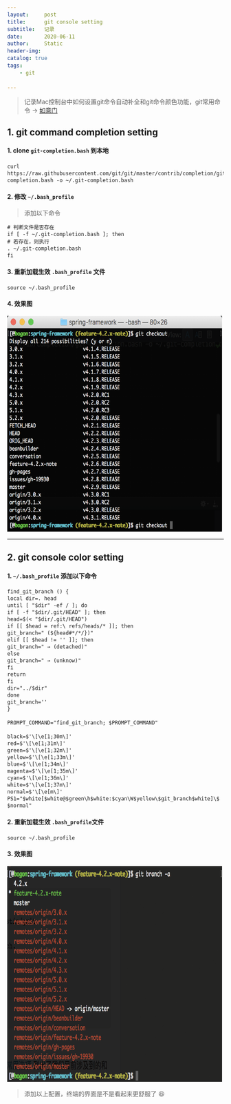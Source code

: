 ```yaml
---
layout:     post
title:      git console setting
subtitle:   记录
date:       2020-06-11
author:     Static
header-img: 
catalog: true
tags:
    - git
    
---
```


> 记录Mac控制台中如何设置git命令自动补全和git命令颜色功能，git常用命令 -> [如意门](http://whvixd.com/2017/08/20/git/)

## 1. git command completion setting

#### 1. clone `git-completion.bash` 到本地

```shell
curl https://raw.githubusercontent.com/git/git/master/contrib/completion/git-completion.bash -o ~/.git-completion.bash 
```

#### 2. 修改 `~/.bash_profile`

> 添加以下命令

```shell
# 判断文件是否存在
if [ -f ~/.git-completion.bash ]; then 
# 若存在，则执行
. ~/.git-completion.bash 
fi 
```

#### 3. 重新加载生效 `.bash_profile` 文件

```shell
source ~/.bash_profile
```

#### 4. 效果图

<html>
    <img src="/img/tool/git-completion.png" width="500" height="500" /> 
</html>

---

## 2. git console color setting

#### 1. `~/.bash_profile` 添加以下命令

```shell
find_git_branch () {
local dir=. head
until [ "$dir" -ef / ]; do
if [ -f "$dir/.git/HEAD" ]; then
head=$(< "$dir/.git/HEAD")
if [[ $head = ref:\ refs/heads/* ]]; then
git_branch=" (${head#*/*/})"
elif [[ $head != '' ]]; then
git_branch=" → (detached)"
else
git_branch=" → (unknow)"
fi
return
fi
dir="../$dir"
done
git_branch=''
}

PROMPT_COMMAND="find_git_branch; $PROMPT_COMMAND"

black=$'\[\e[1;30m\]'
red=$'\[\e[1;31m\]'
green=$'\[\e[1;32m\]'
yellow=$'\[\e[1;33m\]'
blue=$'\[\e[1;34m\]'
magenta=$'\[\e[1;35m\]'
cyan=$'\[\e[1;36m\]'
white=$'\[\e[1;37m\]'
normal=$'\[\e[m\]'
PS1="$white[$white@$green\h$white:$cyan\W$yellow\$git_branch$white]\$ $normal"

```

#### 2. 重新加载生效 `.bash_profile`文件

```shell
source ~/.bash_profile
```

#### 3. 效果图

<html>
    <img src="/img/tool/git-color-setting.png" width="500" height="500" /> 
</html>

> 添加以上配置，终端的界面是不是看起来更舒服了 😆